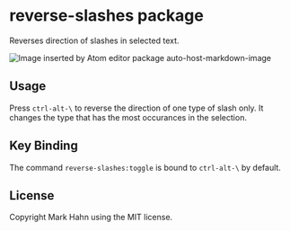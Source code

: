 # reverse-slashes package

Reverses direction of slashes in selected text.

![Image inserted by Atom editor package auto-host-markdown-image](http://i.imgur.com/1JBUJjc.gif?delhash=j4iiVtMdThLpPlk)

## Usage

Press `ctrl-alt-\` to reverse the direction of one type of slash only.  It changes the type that has the most occurances in the selection.

## Key Binding

The command `reverse-slashes:toggle` is bound to `ctrl-alt-\` by default.

## License

Copyright Mark Hahn using the MIT license.
